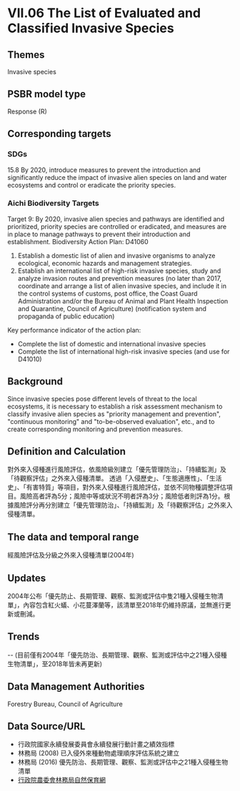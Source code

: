 # VII.06 The List of Evaluated and Classified Invasive Species

<script type="text/javascript" src="http://cdn.mathjax.org/mathjax/latest/MathJax.js?config=TeX-AMS-MML_HTMLorMML"></script>

## Themes
Invasive species
## PSBR model type
Response (R)
## Corresponding targets
### SDGs
15.8 By 2020, introduce measures to prevent the introduction and significantly reduce the impact of invasive alien species on land and water ecosystems and control or eradicate the priority species.
### Aichi Biodiversity Targets
Target 9: By 2020, invasive alien species and pathways are identified and prioritized, priority species are controlled or eradicated, and measures are in place to manage pathways to prevent their introduction and establishment. Biodiversity Action Plan: D41060
1. Establish a domestic list of alien and invasive organisms to analyze ecological, economic hazards and management strategies.
2. Establish an international list of high-risk invasive species, study and analyze invasion routes and prevention measures (no later than 2017, coordinate and arrange a list of alien invasive species, and include it in the control systems of customs, post office, the Coast Guard Administration and/or the Bureau of Animal and Plant Health Inspection and Quarantine, Council of Agriculture) (notification system and propaganda of public education)

Key performance indicator of the action plan:
* Complete the list of domestic and international invasive species
* Complete the list of international high-risk invasive species (and use for D41010)
## Background
Since invasive species pose different levels of threat to the local ecosystems, it is necessary to establish a risk assessment mechanism to classify invasive alien species as "priority management and prevention", "continuous monitoring" and "to-be-observed evaluation", etc., and to create corresponding monitoring and prevention measures.
## Definition and Calculation
對外來入侵種進行風險評估，依風險級別建立「優先管理防治」、「持續監測」及「待觀察評估」之外來入侵種清單。 透過「入侵歷史」、「生態適應性」、「生活史」、「有害特質」等項目，對外來入侵種進行風險評估，並依不同物種調整評估項目。風險高者評為5分；風險中等或狀況不明者評為3分；風險低者則評為1分。根據風險評分再分別建立「優先管理防治」、「持續監測」及「待觀察評估」之外來入侵種清單。
## The data and temporal range
經風險評估及分級之外來入侵種清單(2004年)
## Updates
2004年公布「優先防止、長期管理、觀察、監測或評估中隻21種入侵種生物清單」，內容包含紅火蟻、小花蔓澤蘭等，該清單至2018年仍維持原議，並無進行更新或刪減。
## Trends
--
(目前僅有2004年「優先防治、長期管理、觀察、監測或評估中之21種入侵種生物清單」，至2018年皆未再更新)
## Data Management Authorities
Forestry Bureau, Council of Agriculture
## Data Source/URL
* 行政院國家永續發展委員會永續發展行動計畫之績效指標
* 林務局 (2008) 已入侵外來種動物處理順序評估系統之建立
* 林務局 (2016) 優先防治、長期管理、觀察、監測或評估中之21種入侵種生物清單
* [行政院農委會林務局自然保育網](https://conservation.forest.gov.tw/0000410)